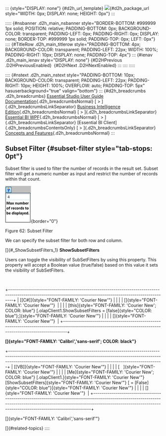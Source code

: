 ::: {style="DISPLAY: none"}
[](ms-xhelp:///?Id=d2h_url_template){#d2h_url_template} ![](!package_url!){#d2h_package_url style="WIDTH: 0px; DISPLAY: none; HEIGHT: 0px"}
:::

::::: {#nsbanner .d2h_main_nsbanner style="BORDER-BOTTOM: #999999 1px solid; POSITION: relative; PADDING-BOTTOM: 0px; BACKGROUND-COLOR: transparent; PADDING-LEFT: 0px; PADDING-RIGHT: 0px; DISPLAY: none; BORDER-TOP: #999999 1px solid; PADDING-TOP: 0px; LEFT: 0px"}
:::: {#TitleRow .d2h_main_titlerow style="PADDING-BOTTOM: 4px; BACKGROUND-COLOR: transparent; PADDING-LEFT: 22px; WIDTH: 100%; PADDING-RIGHT: 10px; DISPLAY: none; PADDING-TOP: 4px"}
::: {#ienav .d2h_main_ienav style="DISPLAY: none"}
[](ms-xhelp:///?Id=498ebd18-d763-4821-a640-082a74006b6b){#D2HPrevious .D2HPreviousEnabled}  [](ms-xhelp:///?Id=c68ea354-0d16-4808-ba79-9f5cfccb8c5d){#D2HNext .D2HNextEnabled}
:::
::::
:::::

:::: {#nstext .d2h_main_nstext style="PADDING-BOTTOM: 10px; BACKGROUND-COLOR: transparent; PADDING-LEFT: 22px; PADDING-RIGHT: 10px; HEIGHT: 100%; OVERFLOW: auto; PADDING-TOP: 5px" hasuserbackground="true" valign="bottom"}
::: {#d2h_breadcrumbs .d2h_breadcrumbs}
[Essential Studio User Guide Documentation](ms-xhelp:///?Id=12457748-09e3-4d74-a240-8e049cedf030){.d2h_breadcrumbsNormal} [ \> ]{.d2h_breadcrumbsLinkSeparator} [Business Intelligence Edition](ms-xhelp:///?Id=fdf33dd8-62b2-47b9-ad7b-fc50e590bca5){.d2h_breadcrumbsNormal} [ \> ]{.d2h_breadcrumbsLinkSeparator} [Essential BI WPF](ms-xhelp:///?Id=41e3d586-d922-4a01-8272-679fe4ae7343){.d2h_breadcrumbsNormal} [ \> ]{.d2h_breadcrumbsLinkSeparator} [Essential BI Client]{.d2h_breadcrumbsContentsOnly} [ \> ]{.d2h_breadcrumbsLinkSeparator} [Concepts and Features](ms-xhelp:///?Id=ac4d4da8-25e2-4317-98b8-e507a1eb5062){.d2h_breadcrumbsNormal}
:::

## Subset Filter {#subset-filter style="tab-stops: 0pt"}

Subset filter is used to filter the number of records in the result set. Subset filter will get a numeric number as input and restrict the number of records within that count.

![](ImagesExt/image40_69.jpg){border="0"}

Figure 62: Subset Filter

We can specify the subset filter for both row and column.

[]{#_ShowSubsetFilters_1} **ShowSubsetFilters**

Users can toggle the visibility of SubSetFilters by using this property. This property will accept a Boolean value (true/false) based on this value it sets the visibility of SubSetFilters.

           

+--------------------------------------------------------------------------------------------------------------------------------------------------------------+
| [\[C#\]]{style="FONT-FAMILY: 'Courier New'"}                                                                                                                 |
|                                                                                                                                                              |
| []{style="FONT-FAMILY: 'Courier New'"}                                                                                                                       |
|                                                                                                                                                              |
| [this]{style="FONT-FAMILY: 'Courier New'; COLOR: blue"} [.olapClient1.ShowSubsetFilters = [false]{style="COLOR: blue"};]{style="FONT-FAMILY: 'Courier New'"} |
|                                                                                                                                                              |
| []{style="FONT-FAMILY: 'Courier New'"}                                                                                                                       |
+--------------------------------------------------------------------------------------------------------------------------------------------------------------+

**[]{style="FONT-FAMILY: 'Calibri','sans-serif'; COLOR: black"}**  

+-----------------------------------------------------------------------------------------------------------------------------------------------------------------------------------------------------------------------------------------+
| [\[VB\]]{style="FONT-FAMILY: 'Courier New'"}                                                                                                                                                                                            |
|                                                                                                                                                                                                                                         |
| [   ]{style="FONT-FAMILY: 'Courier New'"}                                                                                                                                                                                               |
|                                                                                                                                                                                                                                         |
| [Me]{style="FONT-FAMILY: 'Courier New'; COLOR: blue"} [.olapClient1.]{style="FONT-FAMILY: 'Courier New'"} [ShowSubsetFilters]{style="FONT-FAMILY: 'Courier New'"} [ = [False]{style="COLOR: blue"}]{style="FONT-FAMILY: 'Courier New'"} |
|                                                                                                                                                                                                                                         |
| []{style="FONT-FAMILY: 'Courier New'"}                                                                                                                                                                                                  |
+-----------------------------------------------------------------------------------------------------------------------------------------------------------------------------------------------------------------------------------------+

[]{style="FONT-FAMILY: 'Calibri','sans-serif'"} 

[]{#related-topics}
::::
